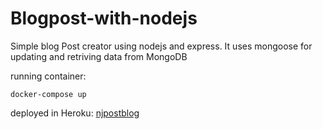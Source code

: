 # Blogpost-with-nodejs

Simple blog Post creator using nodejs and express.
It uses mongoose for updating and retriving data from MongoDB

running container:

```
docker-compose up
```

deployed in Heroku: <a href="https://njpostblog.herokuapp.com/">njpostblog</a>
